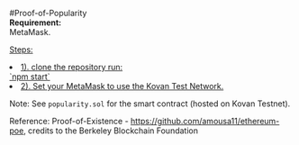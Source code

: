 
#Proof-of-Popularity
<br>
<b>Requirement:</b>
<br>  MetaMask. 

<u>Steps:
<li>1). clone the repository run:</li>
`npm start`

<li>2). Set your MetaMask to use the Kovan Test Network.</li>
</u>

Note:
See `popularity.sol` for the smart contract (hosted on Kovan Testnet).


 Reference: 
 Proof-of-Existence - https://github.com/amousa11/ethereum-poe, credits to the Berkeley Blockchain Foundation
